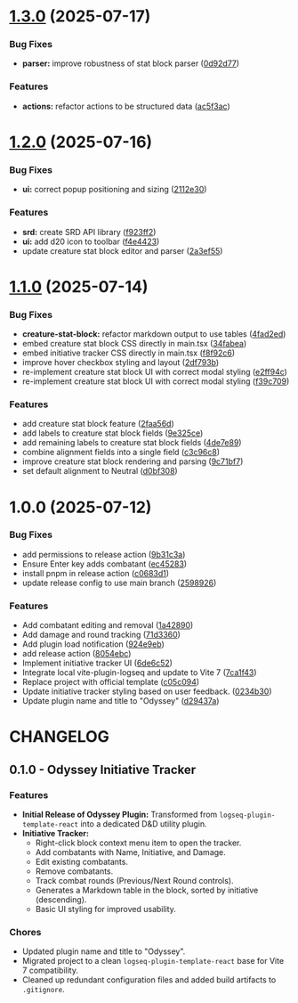 # [1.3.0](https://github.com/shiftregister-vg/logseq-odyssey/compare/v1.2.0...v1.3.0) (2025-07-17)


### Bug Fixes

* **parser:** improve robustness of stat block parser ([0d92d77](https://github.com/shiftregister-vg/logseq-odyssey/commit/0d92d77b9e9b22fd5f3718df30fad0a9c5255305))


### Features

* **actions:** refactor actions to be structured data ([ac5f3ac](https://github.com/shiftregister-vg/logseq-odyssey/commit/ac5f3ac234e6a9b27f6467ce02596b4e73797da7))

# [1.2.0](https://github.com/shiftregister-vg/logseq-odyssey/compare/v1.1.0...v1.2.0) (2025-07-16)


### Bug Fixes

* **ui:** correct popup positioning and sizing ([2112e30](https://github.com/shiftregister-vg/logseq-odyssey/commit/2112e3033037b386d41b63f75ceeee16fc083aaa))


### Features

* **srd:** create SRD API library ([f923ff2](https://github.com/shiftregister-vg/logseq-odyssey/commit/f923ff29133c985eaa2174c269c31d87f2bda443))
* **ui:** add d20 icon to toolbar ([f4e4423](https://github.com/shiftregister-vg/logseq-odyssey/commit/f4e44235eb54efc17b6e7ae221e15b41feeb29cd))
* update creature stat block editor and parser ([2a3ef55](https://github.com/shiftregister-vg/logseq-odyssey/commit/2a3ef55aee7c6dac21bd7792ee08e55638d32cf9))

# [1.1.0](https://github.com/shiftregister-vg/logseq-odyssey/compare/v1.0.0...v1.1.0) (2025-07-14)


### Bug Fixes

* **creature-stat-block:** refactor markdown output to use tables ([4fad2ed](https://github.com/shiftregister-vg/logseq-odyssey/commit/4fad2ed63c3a30b4acddb4aac2aed564728e6626))
* embed creature stat block CSS directly in main.tsx ([34fabea](https://github.com/shiftregister-vg/logseq-odyssey/commit/34fabea222b10820aa2f3ea7dde98e93c68e8001))
* embed initiative tracker CSS directly in main.tsx ([f8f92c6](https://github.com/shiftregister-vg/logseq-odyssey/commit/f8f92c608f162a24f048c93e1028f1cd4a3d645d))
* improve hover checkbox styling and layout ([2df793b](https://github.com/shiftregister-vg/logseq-odyssey/commit/2df793bb92c08d0e0cbb5a94e484ee4c1cdc66c5))
* re-implement creature stat block UI with correct modal styling ([e2ff94c](https://github.com/shiftregister-vg/logseq-odyssey/commit/e2ff94cc2be45596ce3ddf689f92ca03905031bf))
* re-implement creature stat block UI with correct modal styling ([f39c709](https://github.com/shiftregister-vg/logseq-odyssey/commit/f39c7096bdb39493c8054ed637e988f60f652d12))


### Features

* add creature stat block feature ([2faa56d](https://github.com/shiftregister-vg/logseq-odyssey/commit/2faa56d5626c090b581ad14254e0dd9bf80e23f7))
* add labels to creature stat block fields ([9e325ce](https://github.com/shiftregister-vg/logseq-odyssey/commit/9e325ce73abf08e4c95e55ea6ab29c90fca93c90))
* add remaining labels to creature stat block fields ([4de7e89](https://github.com/shiftregister-vg/logseq-odyssey/commit/4de7e89794800cc5fd99032e54c8fa109ebd29d5))
* combine alignment fields into a single field ([c3c96c8](https://github.com/shiftregister-vg/logseq-odyssey/commit/c3c96c8cccb8846c0a818c4b9f4d1f5cb1fc7970))
* improve creature stat block rendering and parsing ([9c71bf7](https://github.com/shiftregister-vg/logseq-odyssey/commit/9c71bf7bf2100c13509d71ccff8fe55e11ea676a))
* set default alignment to Neutral ([d0bf308](https://github.com/shiftregister-vg/logseq-odyssey/commit/d0bf3089bb5a51d5a5fb70adea79c975e58d885b))

# 1.0.0 (2025-07-12)


### Bug Fixes

* add permissions to release action ([9b31c3a](https://github.com/shiftregister-vg/logseq-odyssey/commit/9b31c3a223f0447cb7b13e8624a9bb2cfec6325c))
* Ensure Enter key adds combatant ([ec45283](https://github.com/shiftregister-vg/logseq-odyssey/commit/ec45283e687d743c15871476ab6d17e79483d2b2))
* install pnpm in release action ([c0683d1](https://github.com/shiftregister-vg/logseq-odyssey/commit/c0683d1e7a5b5e1f85e1889e9ea794d2455da53e))
* update release config to use main branch ([2598926](https://github.com/shiftregister-vg/logseq-odyssey/commit/2598926b5ee4c97d5977a85d88570be8ef1fb251))


### Features

* Add combatant editing and removal ([1a42890](https://github.com/shiftregister-vg/logseq-odyssey/commit/1a4289065cc0c3d3997338c3c11bfc4d8dfb8405))
* Add damage and round tracking ([71d3360](https://github.com/shiftregister-vg/logseq-odyssey/commit/71d336066b98534b5f5f4401463999b7c0715cce))
* Add plugin load notification ([924e9eb](https://github.com/shiftregister-vg/logseq-odyssey/commit/924e9eb2f98e1ae5d4ec970c22e5500fa3e4f518))
* add release action ([8054ebc](https://github.com/shiftregister-vg/logseq-odyssey/commit/8054ebcd369bf1cf64634d5801ce5f13aec30a9a))
* Implement initiative tracker UI ([6de6c52](https://github.com/shiftregister-vg/logseq-odyssey/commit/6de6c5241a3f468b0aa6859238d05d6382e9f841))
* Integrate local vite-plugin-logseq and update to Vite 7 ([7ca1f43](https://github.com/shiftregister-vg/logseq-odyssey/commit/7ca1f43cbd350c7c1fc2cc33dc17a4173f8661ad))
* Replace project with official template ([c05c094](https://github.com/shiftregister-vg/logseq-odyssey/commit/c05c094e4304525f12f5285c8925d5c4ccb94873))
* Update initiative tracker styling based on user feedback. ([0234b30](https://github.com/shiftregister-vg/logseq-odyssey/commit/0234b3049681cb709a05d6ba744f910c5ae3e81a))
* Update plugin name and title to "Odyssey" ([d29437a](https://github.com/shiftregister-vg/logseq-odyssey/commit/d29437ae0ad177327cf2daf0acbfffd8a6ff35c6))

# CHANGELOG

## 0.1.0 - Odyssey Initiative Tracker

### Features

- **Initial Release of Odyssey Plugin:** Transformed from `logseq-plugin-template-react` into a dedicated D&D utility plugin.
- **Initiative Tracker:**
  - Right-click block context menu item to open the tracker.
  - Add combatants with Name, Initiative, and Damage.
  - Edit existing combatants.
  - Remove combatants.
  - Track combat rounds (Previous/Next Round controls).
  - Generates a Markdown table in the block, sorted by initiative (descending).
  - Basic UI styling for improved usability.

### Chores

- Updated plugin name and title to "Odyssey".
- Migrated project to a clean `logseq-plugin-template-react` base for Vite 7 compatibility.
- Cleaned up redundant configuration files and added build artifacts to `.gitignore`.
